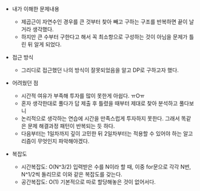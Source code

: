 * 내가 이해한 문제내용
  - 제곱근이 자연수인 경우를 큰 것부터 찾아 빼고 구하는 구조를 반복하면 끝이 날거라 생각했다. 
  - 하지만 큰 수부터 구한다고 해서 꼭 최소항으로 구성하는 것이 아님을 문제가 틀린 뒤 알게 되었다. 
  
* 접근 방식
  - 그리디로 접근했던 나의 방식이 잘못되었음을 알고 DP로 구하고자 했다. 
  
* 어려웠던 점
  - 시간적 여유가 부족해 투자를 많이 못한게 아쉽다. ㅠOㅠ
  - 혼자 생각한대로 풀다가 답 제출 후 틀렸을 때부터 제대로 찾아 분석하고 풀다보니 
  - 논리적으로 생각하는 연습에 시간을 만족스럽게 투자하지 못한다. 그래서 똑같은 문제 해결과정 패턴이 반복되는 듯 하다.
  - 다음부터는 1일차까지 깊이 고민한 뒤 2일차부터는 적용할 수 있어야 하는 알고리즘이 무엇인지 파악해야겠다.
  
  
* 복잡도
  - 시간복잡도: O(N^3/2) 입력받은 수를 N이라 할 때, 이중 for문으로 각각 N번, N^1/2씩 돌리므로 이와 같은 복잡도를 갖는다. 
  - 공간복잡도: O(1) 기본적으로 따로 할당해놓은 것이 없어서다.
